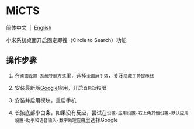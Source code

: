 # MiCTS

简体中文&nbsp;&nbsp;|&nbsp;&nbsp;[English](/README_en.md)

小米系统桌面开启圈定即搜（Circle to Search）功能

## 操作步骤

1. 在`桌面设置-系统导航方式`里，选择`全面屏手势`，关闭`隐藏手势提示线`


2. 安装最新版[Google](https://play.google.com/store/apps/details?id=com.google.android.googlequicksearchbox)应用，开启`自启动`权限


3. 安装并启用模块，重启手机


4. 长按底部小白条，如果没有反应，尝试在`设置-应用设置-右上角其他设置-默认应用设置-助手和语音输入-数字助理应用`里选择Google
